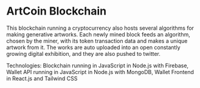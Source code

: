 # ArtCoin Blockchain

This blockchain running a cryptocurrency also hosts several algorithms for making generative artworks. Each newly mined block feeds an algorithm, chosen by the miner, with its token transaction data and makes a unique artwork from it. The works are auto uploaded into an open constantly growing digital exhibition, and they are also pushed to twitter.

Technologies: 
Blockchain running in JavaScript in Node.js with Firebase,
Wallet API running in JavaScript in Node.js with MongoDB,
Wallet Frontend in React.js and Tailwind CSS